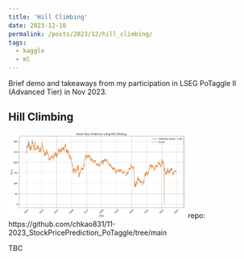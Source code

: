 ```yaml
---
title: 'Hill Climbing'
date: 2023-12-10
permalink: /posts/2023/12/hill_climbing/
tags:
  - kaggle
  - ml
---
```


Brief demo and takeaways from my participation in LSEG PoTaggle II (Advanced Tier) in Nov 2023.

## Hill Climbing

<img src='https://github.com/chkao831/11-2023_StockPricePrediction_PoTaggle/blob/main/output_hillClimbing.jpg' width="70%" height="auto">
repo: https://github.com/chkao831/11-2023_StockPricePrediction_PoTaggle/tree/main

TBC
